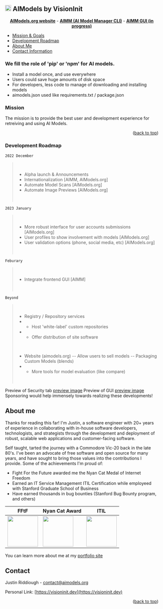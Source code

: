 <!-- Improved compatibility of back to top link: See: https://github.com/othneildrew/Best-README-Template/pull/73 -->
<a name="readme-top"></a>

## <img src="https://avatars.githubusercontent.com/u/117051901?s=60&v=4" alt="Logo" width="20" height="20"> AIModels by VisionInit

<p align='center'>
<a href="https://aimodels.org"><strong>AIModels.org website</strong></a> -
<a href="https://github.com/visioninit/aimm"><strong>AIMM (AI Model Manager CLI)</strong></a> - 
<a href="https://github.com/visioninit/aimm-gui"><strong>AIMM GUI (in progress)</strong></a>
</p>

<!-- TABLE OF CONTENTS -->

  <ul>
    <li>
      <a href="#mission">Mission & Goals</a>
    </li> 
    <li>
      <a href="#development-roadmap">Development Roadmap</a>
    </li>
    <li>
      <a href="#about-me">About Me</a>
    </li> 
    <li>
      <a href="#contact">Contact Information</a>
    </li> 
  </ul>


<h3>We fill the role of 'pip' or 'npm' for AI models.</h3>

- Install a model once, and use everywhere
- Users could save huge amounts of disk space
- For developers, less code to manage of downloading and installing models
- aimodels.json used like requirements.txt / package.json

<!-- Mission -->

### Mission 

The mission is to provide the best user and development experience for retreiving and using AI Models. 

<p align="right">(<a href="#readme-top">back to top</a>)</p>

<!-- ROADMAP -->

### Development Roadmap

` 2022 December `<br>
><br>
>
> - Alpha launch & Announcements
> - Internationalization [AIMM, AIModels.org]
> - Automate Model Scans [AIModels.org]
> - Automate Image Previews [AIModels.org]
><br>
>
` 2023 January `
><br>
>
> - More robust interface for user accounts submissions [AIModels.org]
> - User profiles to show involvement with models [AIModels.org]
> - User validation options (phone, social media, etc) [AIModels.org]
><br>
>
` Feburary `
> <br>
>
> - Integrate frontend GUI [AIMM]
> <br>
>
` Beyond `
><br>
>
> - Registry / Repository services
> - - Host 'white-label' custom repositories
> - - Offer distribution of site software
><br> 
>
> - Website (aimodels.org)
> -- Allow users to sell models
> -- Packaging Custom Models (blends)
> - - More tools for model evaluation (like compare)
><br>

Preview of Security tab [preview image](https://user-images.githubusercontent.com/654993/204220051-e5148dfb-63a0-487b-99b6-a87d5fc7eb7f.png)
Preview of GUI [preview image](https://aimodelmanager.com/img/demo-screen-1.jpg)
Sponsoring would help immensely towards realizing these developments!

<!-- ABOUT ME -->
## About me

Thanks for reading this far! I'm Justin, a software engineer with 20+ years of experience in collaborating with in-house software developers, technologists, and strategists through the development and deployment of robust, scalable web applications and customer-facing software.

Self taught, tarted the journey with a Commodore Vic-20 back in the late 80's. I've been an advocate of free software and open source for many years, and have sought to bring those values into the contributions I provide. Some of the achievements I'm proud of:

- Fight For the Future awarded me the Nyan Cat Medal of Internet Freedom
- Earned an IT Service Management ITIL Certification while employeed with Stanford Graduate School of Business
- Have earned thousands in bug bounties (Stanford Bug Bounty program, and others)

|  FFtF | Nyan Cat Award | ITIL |
| --- | --- | --- |
| <img src="https://raw.githubusercontent.com/visioninit/.github/master/profile/fftf.png?raw=true" width=100> | <img src="https://raw.githubusercontent.com/visioninit/.github/master/profile/fftf2.jpg?raw=true" width=100> |<img src="https://raw.githubusercontent.com/visioninit/.github/master/profile/itil.JPG?raw=true" width=100>

You can learn more about me at my [portfolio site](https://visioninit.dev)

<!-- CONTACT -->
## Contact

Justin Riddiough - contact@aimodels.org 

Personal Link: [https://visioninit.dev](https://visioninit.dev)

<p align="right">(<a href="#readme-top">back to top</a>)</p>
